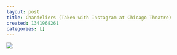 ```yaml
---
layout: post
title: Chandeliers (Taken with Instagram at Chicago Theatre)
created: 1341968261
categories: []
---
```

<img src="http://24.media.tumblr.com/tumblr_m6z1c6kXBa1rsr8w3o1_500.jpg"/><br/><br/>
